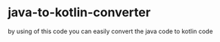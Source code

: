 # java-to-kotlin-converter
by using of this code you can easily convert the java code to kotlin code
